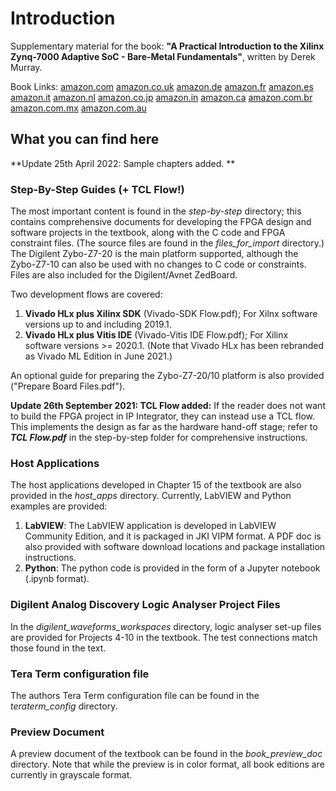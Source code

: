 # Introduction
Supplementary material for the book: **"A Practical Introduction to the Xilinx Zynq-7000 Adaptive SoC - Bare-Metal Fundamentals"**, written by Derek Murray.

Book Links:
[amazon.com](https://www.amazon.com/Practical-Introduction-Xilinx-Zynq-7000-Adaptive-ebook/dp/B09DZRYFRD) 
[amazon.co.uk](https://www.amazon.co.uk/Practical-Introduction-Xilinx-Zynq-7000-Adaptive-ebook/dp/B09DZRYFRD) 
[amazon.de](https://www.amazon.de/Practical-Introduction-Xilinx-Zynq-7000-Adaptive-ebook/dp/B09DZRYFRD) 
[amazon.fr](https://www.amazon.fr/Practical-Introduction-Xilinx-Zynq-7000-Adaptive-ebook/dp/B09DZRYFRD) 
[amazon.es](https://www.amazon.es/Practical-Introduction-Xilinx-Zynq-7000-Adaptive-ebook/dp/B09DZRYFRD) 
[amazon.it](https://www.amazon.it/Practical-Introduction-Xilinx-Zynq-7000-Adaptive-ebook/dp/B09DZRYFRD)
[amazon.nl](https://www.amazon.nl/Practical-Introduction-Xilinx-Zynq-7000-Adaptive-ebook/dp/B09DZRYFRD)
[amazon.co.jp](https://www.amazon.co.jp/Practical-Introduction-Xilinx-Zynq-7000-Adaptive-ebook/dp/B09DZRYFRD) 
[amazon.in](https://www.amazon.in/Practical-Introduction-Xilinx-Zynq-7000-Adaptive-ebook/dp/B09DZRYFRD) 
[amazon.ca](https://www.amazon.ca/Practical-Introduction-Xilinx-Zynq-7000-Adaptive-ebook/dp/B09DZRYFRD) 
[amazon.com.br](https://www.amazon.com.br/Practical-Introduction-Xilinx-Zynq-7000-Adaptive-ebook/dp/B09DZRYFRD)
[amazon.com.mx](https://www.amazon.com.mx/Practical-Introduction-Xilinx-Zynq-7000-Adaptive-ebook/dp/B09DZRYFRD)
[amazon.com.au](https://www.amazon.com.au/Practical-Introduction-Xilinx-Zynq-7000-Adaptive-ebook/dp/B09DZRYFRD)  


## What you can find here
**Update 25th April 2022: Sample chapters added. **

### Step-By-Step Guides (+ TCL Flow!)
The most important content is found in the *step-by-step* directory; this contains comprehensive documents for developing the FPGA design and software projects in the textbook, along with the C code and FPGA constraint files. (The source files are found in the *files_for_import* directory.) The Digilent Zybo-Z7-20 is the main platform supported, although the Zybo-Z7-10 can also be used with no changes to C code or constraints. Files are also included for the Digilent/Avnet ZedBoard.

Two development flows are covered: 
1. **Vivado HLx plus Xilinx SDK** (Vivado-SDK Flow.pdf); For Xilnx software versions up to and including 2019.1.
1. **Vivado HLx plus Vitis IDE** (Vivado-Vitis IDE Flow.pdf); For Xilinx software versions >= 2020.1. (Note that Vivado HLx has been rebranded as Vivado ML Edition in June 2021.)

An optional guide for preparing the Zybo-Z7-20/10 platform is also provided ("Prepare Board Files.pdf").

**Update 26th September 2021: TCL Flow added:**
If the reader does not want to build the FPGA project in IP Integrator, they can instead use a TCL flow. This implements the design as far as the hardware hand-off stage; refer to ***TCL Flow.pdf*** in the step-by-step folder for comprehensive instructions.

### Host Applications
The host applications developed in Chapter 15 of the textbook are also provided in the *host_apps* directory. Currently, LabVIEW and Python examples are provided:
1. **LabVIEW**: The LabVIEW application is developed in LabVIEW Community Edition, and it is packaged in JKI VIPM format. A PDF doc is also provided with software download locations and package installation instructions.
2. **Python**: The python code is provided in the form of a Jupyter notebook (.ipynb format).

### Digilent Analog Discovery Logic Analyser Project Files
In the *digilent_waveforms_workspaces* directory, logic analyser set-up files are provided for Projects 4-10 in the textbook. The test connections match those found in the text.

### Tera Term configuration file
The authors Tera Term configuration file can be found in the *teraterm_config* directory.

### Preview Document
A preview document of the textbook can be found in the *book_preview_doc* directory. Note that while the preview is in color format, all book editions are currently in grayscale format.




